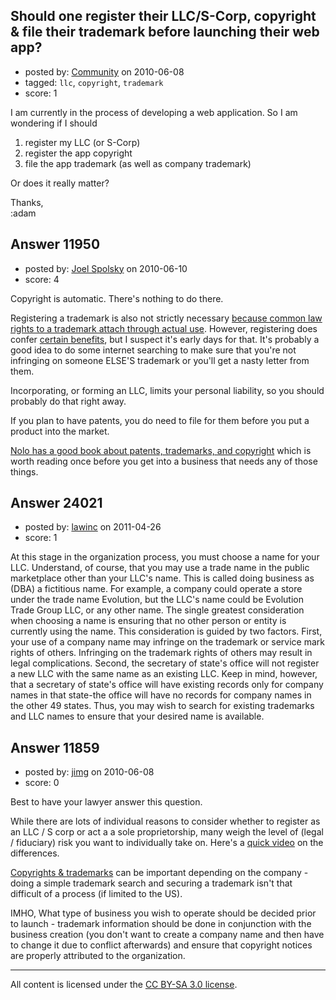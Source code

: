 ## Should one register their LLC/S-Corp, copyright & file their trademark before launching their web app?

- posted by: [Community](https://stackexchange.com/users/-1/-1-community) on 2010-06-08
- tagged: `llc`, `copyright`, `trademark`
- score: 1

I am currently in the process of developing a web application. So I am wondering if I should 

 1. register my LLC (or S-Corp) 
 2. register the app copyright 
 3. file the app trademark (as well as company trademark)

Or does it really matter?

Thanks,<br>
:adam


## Answer 11950

- posted by: [Joel Spolsky](https://stackexchange.com/users/-1/4335-joel-spolsky) on 2010-06-10
- score: 4

Copyright is automatic. There's nothing to do there.

Registering a trademark is also not strictly necessary [because common law rights to a trademark attach through actual use](http://www.uspto.gov/faq/trademarks.jsp#_Toc275426712). However, registering does confer [certain benefits](http://www.uspto.gov/faq/trademarks.jsp#_Toc275426681), but I suspect it's early days for that. It's probably a good idea to do some internet searching to make sure that you're not infringing on someone ELSE'S trademark or you'll get a nasty letter from them.

Incorporating, or forming an LLC, limits your personal liability, so you should probably do that right away.

If you plan to have patents, you do need to file for them before you put a product into the market.

[Nolo has a good book about patents, trademarks, and copyright](http://www.nolo.com/products/patent-copyright-&-trademark-PCTM.html) which is worth reading once before you get into a business that needs any of those things.


## Answer 24021

- posted by: [lawinc](https://stackexchange.com/users/-1/9997-lawinc) on 2011-04-26
- score: 1

At this stage in the organization process, you must choose a name for your LLC. Understand, of course, that you may use a trade name in the public marketplace other than your LLC's name. This is called doing business as (DBA) a fictitious name. For example, a company could operate a store under the trade name Evolution, but the LLC's name could be Evolution Trade Group LLC, or any other name. The single greatest consideration when choosing a name is ensuring that no other person or entity is currently using the name. This consideration is guided by two factors. First, your use of a company name may infringe on the trademark or service mark rights of others. Infringing on the trademark rights of others may result in legal complications. Second, the secretary of state's office will not register a new LLC with the same name as an existing LLC. Keep in mind, however, that a secretary of state's office will have existing records only for company names in that state-the office will have no records for company names in the other 49 states. Thus, you may wish to search for existing trademarks and LLC names to ensure that your desired name is available.


## Answer 11859

- posted by: [jimg](https://stackexchange.com/users/-1/2380-jimg) on 2010-06-08
- score: 0

<p>Best to have your lawyer answer this question.</p>

<p>While there are lots of individual reasons to consider whether to register as an LLC / S corp or act a a sole proprietorship, many weigh the level of (legal / fiduciary) risk you want to individually take on. Here's a <a href="http://www.youtube.com/watch?v=NSE58r1_N3E" rel="nofollow">quick video</a> on the differences.</p>

<p><a href="http://www.lawmart.com/forms/difference.htm" rel="nofollow">Copyrights &amp; trademarks</a> can be important depending on the company - doing a simple trademark search and securing a trademark isn't that difficult of a process (if limited to the US).  </p>

<p>IMHO, What type of business you wish to operate should be decided prior to launch - trademark information should be done in conjunction with the business creation (you don't want to create a company name and then have to change it due to conflict afterwards) and ensure that copyright notices are properly attributed to the organization.</p>




---

All content is licensed under the [CC BY-SA 3.0 license](https://creativecommons.org/licenses/by-sa/3.0/).
